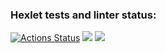 ### Hexlet tests and linter status:
[![Actions Status](https://github.com/ramil290989/frontend-project-46/workflows/hexlet-check/badge.svg)](https://github.com/ramil290989/frontend-project-46/actions)
<a href="https://codeclimate.com/github/ramil290989/frontend-project-46/maintainability"><img src="https://api.codeclimate.com/v1/badges/5daeba69d96022eca71f/maintainability" /></a>
<a href="https://asciinema.org/a/mofG1Rn16cF8JsicJrCzp380y" target="_blank"><img src="https://asciinema.org/a/mofG1Rn16cF8JsicJrCzp380y.svg" /></a>
